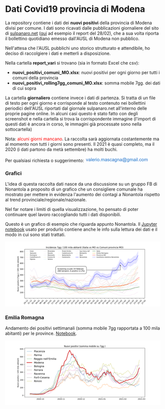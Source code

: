 # Dati Covid19 provincia di Modena 

La repository contiene i dati dei **nuovi positivi** della provincia di Modena divisi per comune. I dati sono ricavati dalle pubblicazioni giornaliere del sito di  [sulpanaro.net](sulpanaro.net) ([qui](https://www.sulpanaro.net/2021/02/aggiornamento-coronavirus-28-2-nel-modenese-402-nuovi-casi/) ad esempio il report del 28/02), che a sua volta riporta il bollettino quotidiano emesso dall'AUSL di Modena non pubblico.

Nell'attesa che l'AUSL pubblichi uno storico strutturato e attendibile, ho deciso di raccolgiere i dati e metterli a disposizione.

Nella cartella **report_vari** si trovano (sia in formato Excel che csv):

* **nuovi_positivi_comuni_MO.xlsx**: nuovi positivi per ogni giorno per tutti i comuni della provincia
* **nuovi_positivi_rolling7gg_comuni_MO.xlsx**: somma mobile 7gg. dei dati di cui sopra

La cartella **giornaliero** contiene invece i dati di partenza. Si tratta di un file di testo per ogni giorno e corrisponde al testo contenuto nei bollettini periodici dell'AUSL riportati dal giornale sulpanaro.net all'interno delle proprie pagine online. In alcuni casi questo è stato fatto con degli screenshot e nella cartella si trova la corrispondente immagine (l'import di questi dati è ancora in corso, le immagini già processate sono nella sottocartella)


Nota: <font color=red>alcuni giorni mancano</font>. La raccolta sarà aggiornata costantemente ma al momento non tutti i giorni sono presenti. Il 2021 è quasi completo, ma il 2020 (i dati partono da metà settembre) ha molti buchi. 

Per qualsiasi richiesta o suggerimento: ![](./email.png)


### Grafici

L'idea di questa raccolta dati nasce da una discussione su un gruppo FB di Nonantola a proposito di un grafico che un consigliere comunale ha mostrato per mettere in evidenza l'aumento dei contagi a Nonantola rispetto al trend provinciale/regionale/nazionale. 

Nel far notare i limiti di quella visualizzazione, ho pensato di poter continuare quel lavoro raccogliando tutti i dati disponibili.

Questo è un grafico di esempio che riguarda appunto Nonantola. Il [Jupyter notebook](CovidNonantola_contesto.md) usato per produrlo contiene anche le info sulla lettura dei dati e il modo in cui sono stati trattati.

![](./Nonantola.png)

### Emilia Romagna

Andamento dei positivi settimanali (somma mobile 7gg rapportata a 100 mila abitanti) per le province.
[Notebook](plot_provincia.ipynb).

![](./emilia_romagna.png)